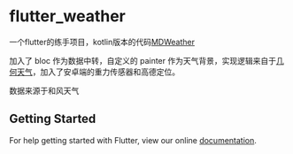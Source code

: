 # flutter_weather

一个flutter的练手项目，kotlin版本的代码[MDWeather](https://github.com/sanousun/MDWeather)

加入了 bloc 作为数据中转，自定义的 painter 作为天气背景，实现逻辑来自于[几何天气](https://github.com/WangDaYeeeeee/GeometricWeather)，加入了安卓端的重力传感器和高德定位。

数据来源于和风天气

## Getting Started

For help getting started with Flutter, view our online
[documentation](https://flutter.io/).
